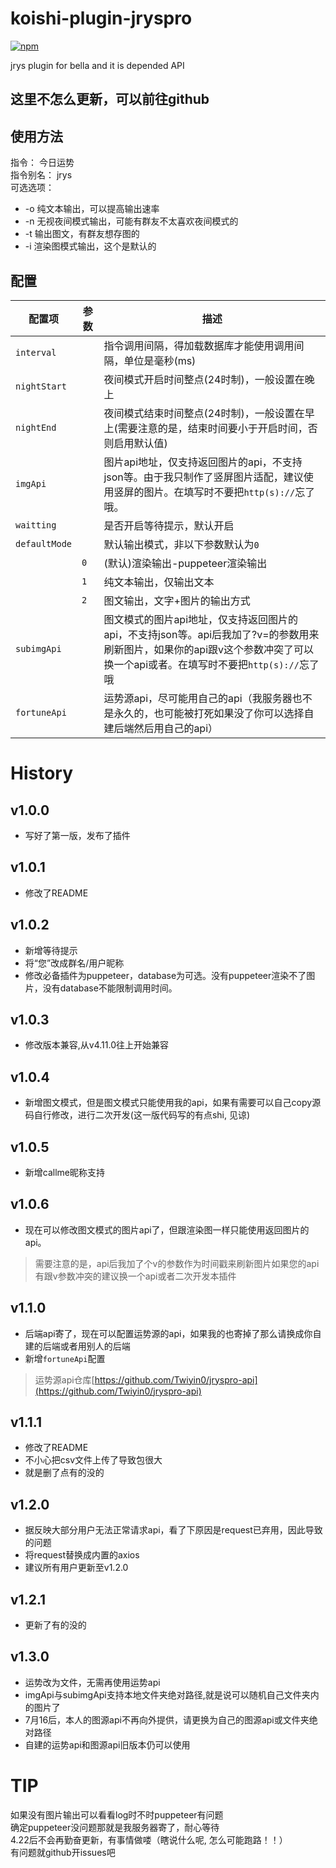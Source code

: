 # koishi-plugin-jryspro

[![npm](https://img.shields.io/npm/v/koishi-plugin-jryspro?style=flat-square)](https://www.npmjs.com/package/koishi-plugin-jryspro)

jrys plugin for bella and it is depended API

## 这里不怎么更新，可以前往github

## 使用方法
指令： 今日运势  
指令别名： jrys  
可选选项：  
* -o 纯文本输出，可以提高输出速率  
* -n 无视夜间模式输出，可能有群友不太喜欢夜间模式的  
* -t 输出图文，有群友想存图的
* -i 渲染图模式输出，这个是默认的

## 配置
| 配置项           | 参数  | 描述                                                                                                      |
|---------------|-----|---------------------------------------------------------------------------------------------------------|
| `interval`    |     | 指令调用间隔，得加载数据库才能使用调用间隔，单位是毫秒(ms)                                                                         |
| `nightStart`  |     | 夜间模式开启时间整点(24时制)，一般设置在晚上                                                                                |
| `nightEnd`    |     | 夜间模式结束时间整点(24时制)，一般设置在早上(需要注意的是，结束时间要小于开启时间，否则启用默认值)                                                    |
| `imgApi`      |     | 图片api地址，仅支持返回图片的api，不支持json等。由于我只制作了竖屏图片适配，建议使用竖屏的图片。在填写时不要把`http(s)://`忘了哦。                            |
| `waitting`    |     | 是否开启等待提示，默认开启                                                                                           |
| `defaultMode` |     | 默认输出模式，非以下参数默认为`0`                                                                                      |
|               | `0` | (默认)渲染输出-puppeteer渲染输出                                                                                  |
|               | `1` | 纯文本输出，仅输出文本                                                                                             |
|               | `2` | 图文输出，文字+图片的输出方式                                                                               |
| `subimgApi`   |     | 图文模式的图片api地址，仅支持返回图片的api，不支持json等。api后我加了?v=的参数用来刷新图片，如果你的api跟v这个参数冲突了可以换一个api或者。在填写时不要把`http(s)://`忘了哦 |
| `fortuneApi`  |     | 运势源api，尽可能用自己的api（我服务器也不是永久的，也可能被打死如果没了你可以选择自建后端然后用自己的api）                                              |

# History
## v1.0.0  
* 写好了第一版，发布了插件  
## v1.0.1  
* 修改了README  
## v1.0.2  
* 新增等待提示  
* 将“您”改成群名/用户昵称  
* 修改必备插件为puppeteer，database为可选。没有puppeteer渲染不了图片，没有database不能限制调用时间。  
## v1.0.3  
* 修改版本兼容,从v4.11.0往上开始兼容  
## v1.0.4
* 新增图文模式，但是图文模式只能使用我的api，如果有需要可以自己copy源码自行修改，进行二次开发(这一版代码写的有点shi, 见谅)
## v1.0.5
* 新增callme昵称支持
## v1.0.6
* 现在可以修改图文模式的图片api了，但跟渲染图一样只能使用返回图片的api。  
> 需要注意的是，api后我加了个v的参数作为时间戳来刷新图片如果您的api有跟v参数冲突的建议换一个api或者二次开发本插件

## v1.1.0
* 后端api寄了，现在可以配置运势源的api，如果我的也寄掉了那么请换成你自建的后端或者用别人的后端  
* 新增`fortuneApi`配置  
> 运势源api仓库[https://github.com/Twiyin0/jryspro-api](https://github.com/Twiyin0/jryspro-api)

## v1.1.1
 - 修改了README
 - 不小心把csv文件上传了导致包很大
 - 就是删了点有的没的

## v1.2.0
 - 据反映大部分用户无法正常请求api，看了下原因是request已弃用，因此导致的问题
 - 将request替换成内置的axios
 - 建议所有用户更新至v1.2.0

## v1.2.1
 - 更新了有的没的

## v1.3.0
 - 运势改为文件，无需再使用运势api
 - imgApi与subimgApi支持本地文件夹绝对路径,就是说可以随机自己文件夹内的图片了
 - 7月16后，本人的图源api不再向外提供，请更换为自己的图源api或文件夹绝对路径
 - 自建的运势api和图源api旧版本仍可以使用

# TIP
如果没有图片输出可以看看log时不时puppeteer有问题  
确定puppeteer没问题那就是我服务器寄了，耐心等待  
4.22后不会再勤奋更新，有事情做喽（瞎说什么呢, 怎么可能跑路！！）  
有问题就github开issues吧  
